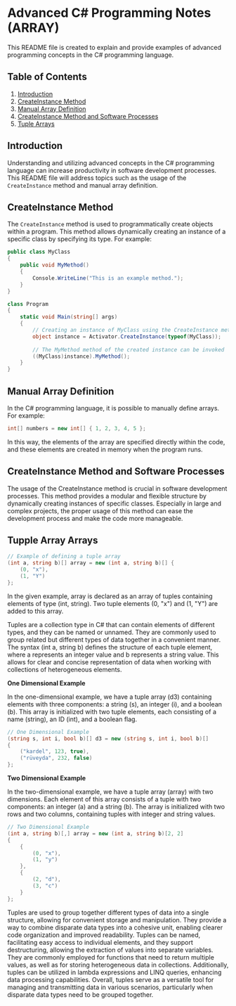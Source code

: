 # Advanced C# Programming Notes (ARRAY)

This README file is created to explain and provide examples of advanced programming concepts in the C# programming language.

## Table of Contents

1. [Introduction](#introduction)
2. [CreateInstance Method](#createinstance-method)
3. [Manual Array Definition](#manual-array-definition)
4. [CreateInstance Method and Software Processes](#createinstance-method-and-software-processes)
5. [Tuple Arrays](#tupple-array-definition)

## Introduction

Understanding and utilizing advanced concepts in the C# programming language can increase productivity in software development processes. This README file will address topics such as the usage of the `CreateInstance` method and manual array definition.

## CreateInstance Method

The `CreateInstance` method is used to programmatically create objects within a program. This method allows dynamically creating an instance of a specific class by specifying its type. For example:

```csharp
public class MyClass
{
    public void MyMethod()
    {
        Console.WriteLine("This is an example method.");
    }
}

class Program
{
    static void Main(string[] args)
    {
        // Creating an instance of MyClass using the CreateInstance method
        object instance = Activator.CreateInstance(typeof(MyClass));
        
        // The MyMethod method of the created instance can be invoked
        ((MyClass)instance).MyMethod();
    }
}

```

## Manual Array Definition

In the C# programming language, it is possible to manually define arrays. For example:
```csharp
int[] numbers = new int[] { 1, 2, 3, 4, 5 };
```

In this way, the elements of the array are specified directly within the code, and these elements are created in memory when the program runs.

## CreateInstance Method and Software Processes

The usage of the CreateInstance method is crucial in software development processes. This method provides a modular and flexible structure by dynamically creating instances of specific classes. Especially in large and complex projects, the proper usage of this method can ease the development process and make the code more manageable.

## Tupple Array Arrays

```csharp
// Example of defining a tuple array
(int a, string b)[] array = new (int a, string b)[] {
    (0, "x"),
    (1, "Y")
};
```
In the given example, array is declared as an array of tuples containing elements of type (int, string). Two tuple elements (0, "x") and (1, "Y") are added to this array.

Tuples are a collection type in C# that can contain elements of different types, and they can be named or unnamed. They are commonly used to group related but different types of data together in a convenient manner. The syntax (int a, string b) defines the structure of each tuple element, where a represents an integer value and b represents a string value. This allows for clear and concise representation of data when working with collections of heterogeneous elements.

**One Dimensional Example**



In the one-dimensional example, we have a tuple array (d3) containing elements with three components: a string (s), an integer (i), and a boolean (b). This array is initialized with two tuple elements, each consisting of a name (string), an ID (int), and a boolean flag.

```csharp
// One Dimensional Example
(string s, int i, bool b)[] d3 = new (string s, int i, bool b)[]
{
    ("kardel", 123, true),
    ("rüveyda", 232, false)
};
```

**Two Dimensional Example**


In the two-dimensional example, we have a tuple array (array) with two dimensions. Each element of this array consists of a tuple with two components: an integer (a) and a string (b). The array is initialized with two rows and two columns, containing tuples with integer and string values.

```csharp
// Two Dimensional Example
(int a, string b)[,] array = new (int a, string b)[2, 2]
{
    {
        (0, "x"),
        (1, "y")
    },
    {
        (2, "d"),
        (3, "c")
    }
};
```

Tuples are used to group together different types of data into a single structure, allowing for convenient storage and manipulation. They provide a way to combine disparate data types into a cohesive unit, enabling clearer code organization and improved readability. Tuples can be named, facilitating easy access to individual elements, and they support destructuring, allowing the extraction of values into separate variables. They are commonly employed for functions that need to return multiple values, as well as for storing heterogeneous data in collections. Additionally, tuples can be utilized in lambda expressions and LINQ queries, enhancing data processing capabilities. Overall, tuples serve as a versatile tool for managing and transmitting data in various scenarios, particularly when disparate data types need to be grouped together.








